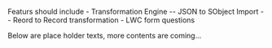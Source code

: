 Featurs should include
    - Transformation Engine
        -- JSON to SObject Import
        -- Reord to Record transformation
    - LWC form questions
    
    
Below are place holder texts, more contents are coming...